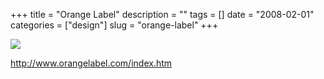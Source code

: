 +++
title = "Orange Label"
description = ""
tags = []
date = "2008-02-01"
categories = ["design"]
slug = "orange-label"
+++


 

  <div id="screens-thumbs" class="clearfix">
    <div class="txt-center" id="design-submission"><a href="http://www.orangelabel.com/index.htm"><img id='bluga-thumbnail-1000' class='bluga-thumbnail large' src='//media.konigi.com/bluga/
wt47f281aba5ccd_0.jpg'/></a></div>  
  </div>   
<p><a href="http://www.orangelabel.com/index.htm">http://www.orangelabel.com/index.htm</a></p>




